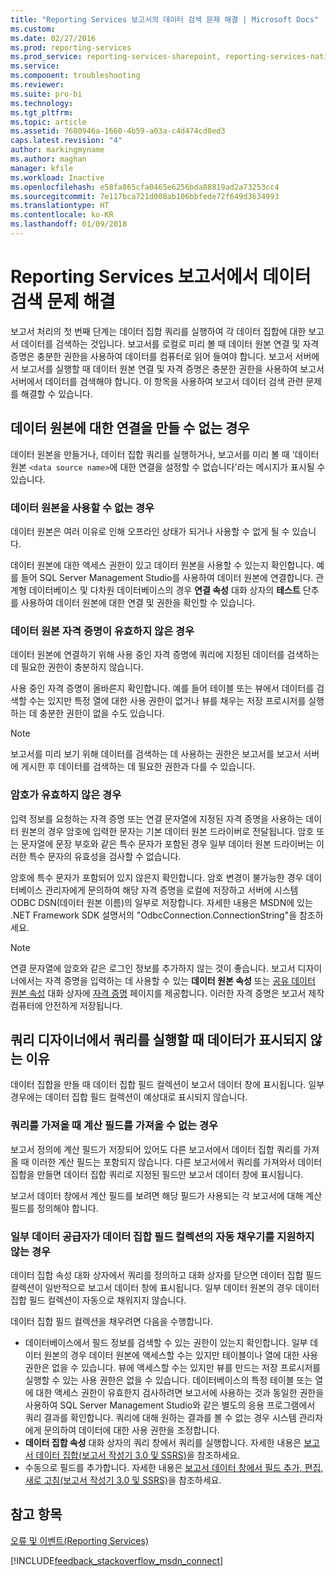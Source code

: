 ```yaml
---
title: "Reporting Services 보고서의 데이터 검색 문제 해결 | Microsoft Docs"
ms.custom: 
ms.date: 02/27/2016
ms.prod: reporting-services
ms.prod_service: reporting-services-sharepoint, reporting-services-native
ms.service: 
ms.component: troubleshooting
ms.reviewer: 
ms.suite: pro-bi
ms.technology: 
ms.tgt_pltfrm: 
ms.topic: article
ms.assetid: 7680946a-1660-4b59-a03a-c4d474cd8ed3
caps.latest.revision: "4"
author: markingmyname
ms.author: maghan
manager: kfile
ms.workload: Inactive
ms.openlocfilehash: e58fa865cfa0465e6256bda88819ad2a73253cc4
ms.sourcegitcommit: 7e117bca721d008ab106bbfede72f649d3634993
ms.translationtype: HT
ms.contentlocale: ko-KR
ms.lasthandoff: 01/09/2018
---
```

# <a name="troubleshoot-data-retrieval-issues-with-reporting-services-reports"></a>Reporting Services 보고서에서 데이터 검색 문제 해결
보고서 처리의 첫 번째 단계는 데이터 집합 쿼리를 실행하여 각 데이터 집합에 대한 보고서 데이터를 검색하는 것입니다. 보고서를 로컬로 미리 볼 때 데이터 원본 연결 및 자격 증명은 충분한 권한을 사용하여 데이터를 컴퓨터로 읽어 들여야 합니다. 보고서 서버에서 보고서를 실행할 때 데이터 원본 연결 및 자격 증명은 충분한 권한을 사용하여 보고서 서버에서 데이터를 검색해야 합니다. 이 항목을 사용하여 보고서 데이터 검색 관련 문제를 해결할 수 있습니다.   
  
## <a name="i-cannot-create-a-connection-to-a-data-source"></a>데이터 원본에 대한 연결을 만들 수 없는 경우  
데이터 원본을 만들거나, 데이터 집합 쿼리를 실행하거나, 보고서를 미리 볼 때 '데이터 원본 `<data source name>`에 대한 연결을 설정할 수 없습니다'라는 메시지가 표시될 수 있습니다.   
    
### <a name="data-source-is-not-available"></a>데이터 원본을 사용할 수 없는 경우  
데이터 원본은 여러 이유로 인해 오프라인 상태가 되거나 사용할 수 없게 될 수 있습니다.   
  
데이터 원본에 대한 액세스 권한이 있고 데이터 원본을 사용할 수 있는지 확인합니다. 예를 들어 SQL Server Management Studio를 사용하여 데이터 원본에 연결합니다. 관계형 데이터베이스 및 다차원 데이터베이스의 경우 **연결 속성** 대화 상자의 **테스트** 단추를 사용하여 데이터 원본에 대한 연결 및 권한을 확인할 수 있습니다.   
  
### <a name="data-source-credentials-are-not-valid"></a>데이터 원본 자격 증명이 유효하지 않은 경우  
데이터 원본에 연결하기 위해 사용 중인 자격 증명에 쿼리에 지정된 데이터를 검색하는 데 필요한 권한이 충분하지 않습니다.  
  
사용 중인 자격 증명이 올바른지 확인합니다. 예를 들어 테이블 또는 뷰에서 데이터를 검색할 수는 있지만 특정 열에 대한 사용 권한이 없거나 뷰를 채우는 저장 프로시저를 실행하는 데 충분한 권한이 없을 수도 있습니다.   
  
> [!NOTE]  
> 보고서를 미리 보기 위해 데이터를 검색하는 데 사용하는 권한은 보고서를 보고서 서버에 게시한 후 데이터를 검색하는 데 필요한 권한과 다를 수 있습니다.   
  
### <a name="not-a-valid-password"></a>암호가 유효하지 않은 경우  
입력 정보를 요청하는 자격 증명 또는 연결 문자열에 지정된 자격 증명을 사용하는 데이터 원본의 경우 암호에 입력한 문자는 기본 데이터 원본 드라이버로 전달됩니다. 암호 또는 문자열에 문장 부호와 같은 특수 문자가 포함된 경우 일부 데이터 원본 드라이버는 이러한 특수 문자의 유효성을 검사할 수 없습니다.   
  
암호에 특수 문자가 포함되어 있지 않은지 확인합니다. 암호 변경이 불가능한 경우 데이터베이스 관리자에게 문의하여 해당 자격 증명을 로컬에 저장하고 서버에 시스템 ODBC DSN(데이터 원본 이름)의 일부로 저장합니다. 자세한 내용은 MSDN에 있는 .NET Framework SDK 설명서의 "OdbcConnection.ConnectionString"을 참조하세요.   
  
> [!NOTE]  
>연결 문자열에 암호와 같은 로그인 정보를 추가하지 않는 것이 좋습니다. 보고서 디자이너에서는 자격 증명을 입력하는 데 사용할 수 있는 **데이터 원본 속성** 또는 [공유 데이터 원본 속성](~/reporting-services/report-data/enter-data-source-credentials-dialog-box-report-builder.md) 대화 상자에 [자격 증명](~/reporting-services/report-data/enter-data-source-credentials-dialog-box-report-builder.md) 페이지를 제공합니다. 이러한 자격 증명은 보고서 제작 컴퓨터에 안전하게 저장됩니다.  
  
## <a name="why-do-i-see-no-data-when-i-run-my-query-in-the-query-designer"></a>쿼리 디자이너에서 쿼리를 실행할 때 데이터가 표시되지 않는 이유  
데이터 집합을 만들 때 데이터 집합 필드 컬렉션이 보고서 데이터 창에 표시됩니다. 일부 경우에는 데이터 집합 필드 컬렉션이 예상대로 표시되지 않습니다.   
  
### <a name="import-query-does-not-import-calculated-fields"></a>쿼리를 가져올 때 계산 필드를 가져올 수 없는 경우  
  
보고서 정의에 계산 필드가 저장되어 있어도 다른 보고서에서 데이터 집합 쿼리를 가져올 때 이러한 계산 필드는 포함되지 않습니다. 다른 보고서에서 쿼리를 가져와서 데이터 집합을 만들면 데이터 집합 쿼리로 지정된 필드만 보고서 데이터 창에 표시됩니다.   
  
보고서 데이터 창에서 계산 필드를 보려면 해당 필드가 사용되는 각 보고서에 대해 계산 필드를 정의해야 합니다.   
  
### <a name="some-data-providers-do-not-support-automatic-population-of-the-dataset-field-collection"></a>일부 데이터 공급자가 데이터 집합 필드 컬렉션의 자동 채우기를 지원하지 않는 경우  
데이터 집합 속성 대화 상자에서 쿼리를 정의하고 대화 상자를 닫으면 데이터 집합 필드 컬렉션이 일반적으로 보고서 데이터 창에 표시됩니다. 일부 데이터 원본의 경우 데이터 집합 필드 컬렉션이 자동으로 채워지지 않습니다.   
  
데이터 집합 필드 컬렉션을 채우려면 다음을 수행합니다.  
* 데이터베이스에서 필드 정보를 검색할 수 있는 권한이 있는지 확인합니다. 일부 데이터 원본의 경우 데이터 원본에 액세스할 수는 있지만 테이블이나 열에 대한 사용 권한은 없을 수 있습니다. 뷰에 액세스할 수는 있지만 뷰를 만드는 저장 프로시저를 실행할 수 있는 사용 권한은 없을 수 있습니다. 데이터베이스의 특정 테이블 또는 열에 대한 액세스 권한이 유효한지 검사하려면 보고서에 사용하는 것과 동일한 권한을 사용하여 SQL Server Management Studio와 같은 별도의 응용 프로그램에서 쿼리 결과를 확인합니다. 쿼리에 대해 원하는 결과를 볼 수 없는 경우 시스템 관리자에게 문의하여 데이터에 대한 사용 권한을 조정합니다.   
* **데이터 집합 속성** 대화 상자의 쿼리 창에서 쿼리를 실행합니다. 자세한 내용은 [보고서 데이터 집합(보고서 작성기 3.0 및 SSRS)](../../reporting-services/report-data/report-datasets-ssrs.md)을 참조하세요.  
* 수동으로 필드를 추가합니다. 자세한 내용은 [보고서 데이터 창에서 필드 추가, 편집, 새로 고침(보고서 작성기 3.0 및 SSRS)](../../reporting-services/report-data/add-edit-refresh-fields-in-the-report-data-pane-report-builder-and-ssrs.md)을 참조하세요.   
  
## <a name="see-also"></a>참고 항목  
[오류 및 이벤트(Reporting Services)](../../reporting-services/troubleshooting/errors-and-events-reference-reporting-services.md)  
  
  

[!INCLUDE[feedback_stackoverflow_msdn_connect](../../includes/feedback-stackoverflow-msdn-connect.md)]



